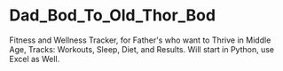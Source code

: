 # Dad_Bod_To_Old_Thor_Bod
Fitness and Wellness Tracker, for Father's who want to Thrive in Middle Age, Tracks: Workouts, Sleep, Diet, and Results. Will start in Python, use Excel as Well. 
